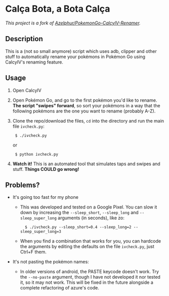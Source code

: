 # Calça Bota, a Bota Calça

*This project is a fork of [Azelphur/PokemonGo-CalcyIV-Renamer](https://github.com/Azelphur/PokemonGo-CalcyIV-Renamer).*

## Description
This is a (not so small anymore) script which uses adb, clipper and other stuff to automatically rename your pokémons in Pokémon Go using CalcyIV's renaming feature.

## Usage
1. Open CalcyIV
2. Open Pokémon Go, and go to the first pokémon you'd like to rename. **The script "swipes" forward**, so sort your pokémons in a way that the following pokémons are the one you want to rename (probably A-Z).
3. Clone the repo/download the files, `cd` into the directory and run the main file `ivcheck.py`:

        $ ./ivcheck.py
    or

        $ python ivcheck.py

4. **Watch it!** This is an automated tool that simulates taps and swipes and stuff. **Things COULD go wrong!**

## Problems?
* It's going too fast for my phone
    - This was developed and tested on a Google Pixel. You can slow it down by increasing the `--sleep_short`, `--sleep_long` and `--sleep_super_long` arguments (in seconds), like zo:

            $ ./ivcheck.py --sleep_short=0.4 --sleep_long=2 --sleep_super_long=3
    - When you find a combination that works for you, you can hardcode the arguments by editing the defaults on the file `ivcheck.py`, just Ctrl+F them.

* It's not pasting the pokémon names:
    - In older versions of android, the PASTE keycode doesn't work. Try the `--no-paste` argument, though I have not developed it nor tested it, so it may not work. This will be fixed in the future alongside a complete refactoring of azure's code.